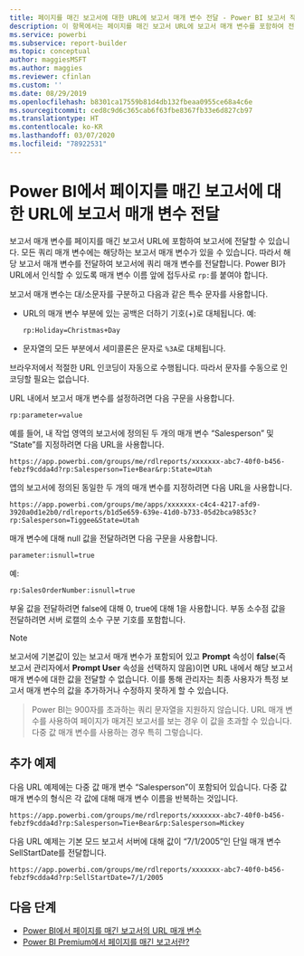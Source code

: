 ```yaml
---
title: 페이지를 매긴 보고서에 대한 URL에 보고서 매개 변수 전달 - Power BI 보고서 작성기
description: 이 항목에서는 페이지를 매긴 보고서 URL에 보고서 매개 변수를 포함하여 전달하는 방법에 대해 설명합니다.
ms.service: powerbi
ms.subservice: report-builder
ms.topic: conceptual
author: maggiesMSFT
ms.author: maggies
ms.reviewer: cfinlan
ms.custom: ''
ms.date: 08/29/2019
ms.openlocfilehash: b8301ca17559b81d4db132fbeaa0955ce68a4c6e
ms.sourcegitcommit: ced8c9d6c365cab6f63fbe8367fb33e6d827cb97
ms.translationtype: HT
ms.contentlocale: ko-KR
ms.lasthandoff: 03/07/2020
ms.locfileid: "78922531"
---
```

# <a name="pass-a-report-parameter-in-a-url-for-a-paginated-report-in-power-bi"></a>Power BI에서 페이지를 매긴 보고서에 대한 URL에 보고서 매개 변수 전달 

보고서 매개 변수를 페이지를 매긴 보고서 URL에 포함하여 보고서에 전달할 수 있습니다. 모든 쿼리 매개 변수에는 해당하는 보고서 매개 변수가 있을 수 있습니다. 따라서 해당 보고서 매개 변수를 전달하여 보고서에 쿼리 매개 변수를 전달합니다. Power BI가 URL에서 인식할 수 있도록 매개 변수 이름 앞에 접두사로 `rp:`를 붙여야 합니다. 

보고서 매개 변수는 대/소문자를 구분하고 다음과 같은 특수 문자를 사용합니다. 

- URL의 매개 변수 부분에 있는 공백은 더하기 기호(+)로 대체됩니다.  예: 

    ```rp:Holiday=Christmas+Day```

- 문자열의 모든 부분에서 세미콜론은 문자로 `%3A`로 대체됩니다.

브라우저에서 적절한 URL 인코딩이 자동으로 수행됩니다. 따라서 문자를 수동으로 인코딩할 필요는 없습니다. 

URL 내에서 보고서 매개 변수를 설정하려면 다음 구문을 사용합니다. 

```
rp:parameter=value
```

예를 들어, 내 작업 영역의 보고서에 정의된 두 개의 매개 변수 “Salesperson” 및 “State”를 지정하려면 다음 URL을 사용합니다. 

```
https://app.powerbi.com/groups/me/rdlreports/xxxxxxx-abc7-40f0-b456-febzf9cdda4d?rp:Salesperson=Tie+Bear&rp:State=Utah 
```

앱의 보고서에 정의된 동일한 두 개의 매개 변수를 지정하려면 다음 URL을 사용합니다. 

```
https://app.powerbi.com/groups/me/apps/xxxxxxx-c4c4-4217-afd9-3920a0d1e2b0/rdlreports/b1d5e659-639e-41d0-b733-05d2bca9853c?rp:Salesperson=Tiggee&State=Utah 
```

매개 변수에 대해 null 값을 전달하려면 다음 구문을 사용합니다. 

```
parameter:isnull=true
```

예:

```
rp:SalesOrderNumber:isnull=true
```

부울 값을 전달하려면 false에 대해 0, true에 대해 1을 사용합니다. 부동 소수점 값을 전달하려면 서버 로캘의 소수 구분 기호를 포함합니다.

> [!NOTE]
> 보고서에 기본값이 있는 보고서 매개 변수가 포함되어 있고 **Prompt** 속성이 **false**(즉 보고서 관리자에서 **Prompt User** 속성을 선택하지 않음)이면 URL 내에서 해당 보고서 매개 변수에 대한 값을 전달할 수 없습니다. 이를 통해 관리자는 최종 사용자가 특정 보고서 매개 변수의 값을 추가하거나 수정하지 못하게 할 수 있습니다.

> Power BI는 900자를 초과하는 쿼리 문자열을 지원하지 않습니다.  URL 매개 변수를 사용하여 페이지가 매겨진 보고서를 보는 경우 이 값을 초과할 수 있습니다.  다중 값 매개 변수를 사용하는 경우 특히 그렇습니다.

## <a name="additional-examples"></a>추가 예제 

다음 URL 예제에는 다중 값 매개 변수 “Salesperson”이 포함되어 있습니다. 다중 값 매개 변수의 형식은 각 값에 대해 매개 변수 이름을 반복하는 것입니다. 

```
https://app.powerbi.com/groups/me/rdlreports/xxxxxxx-abc7-40f0-b456-febzf9cdda4d?rp:Salesperson=Tie+Bear&rp:Salesperson=Mickey 
```

다음 URL 예제는 기본 모드 보고서 서버에 대해 값이 “7/1/2005”인 단일 매개 변수 SellStartDate를 전달합니다.

```
https://app.powerbi.com/groups/me/rdlreports/xxxxxxx-abc7-40f0-b456-febzf9cdda4d?rp:SellStartDate=7/1/2005
```

## <a name="next-steps"></a>다음 단계

- [Power BI에서 페이지를 매긴 보고서의 URL 매개 변수](report-builder-url-parameters.md)
- [Power BI Premium에서 페이지를 매긴 보고서란?](paginated-reports-report-builder-power-bi.md)
